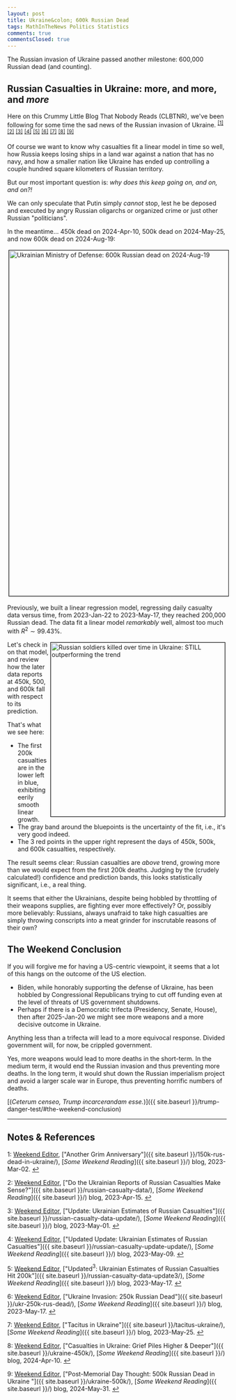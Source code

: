```yaml
---
layout: post
title: Ukraine&colon; 600k Russian Dead
tags: MathInTheNews Politics Statistics
comments: true
commentsClosed: true
---
```


The Russian invasion of Ukraine passed another milestone: 600,000 Russian dead (and counting).  


## Russian Casualties in Ukraine: more, and more, and _more_  

Here on this Crummy Little Blog That Nobody Reads (CLBTNR), we've been following for some
time the sad news of the Russian invasion of Ukraine.
<sup id="fn1a">[[1]](#fn1)</sup> <sup id="fn2a">[[2]](#fn2)</sup> <sup id="fn3a">[[3]](#fn3)</sup>
<sup id="fn4a">[[4]](#fn4)</sup> <sup id="fn5a">[[5]](#fn5)</sup> <sup id="fn6a">[[6]](#fn6)</sup>
<sup id="fn7a">[[7]](#fn7)</sup> <sup id="fn8a">[[8]](#fn8)</sup> <sup id="fn9a">[[9]](#fn9)</sup>  

Of course we want to know why casualties fit a linear model in time so well, how
Russia keeps losing ships in a land war against a nation that has no navy, and how a
smaller nation like Ukraine has ended up controlling a couple hundred square kilometers of
Russian territory.  

But our most important question is: _why does this keep going on, and on, and on?!_  

We can only speculate that Putin simply _cannot_ stop, lest he be deposed and executed by
angry Russian oligarchs or organized crime or just other Russian "politicians".  

In the meantime&hellip; 450k dead on 2024-Apr-10, 500k dead on 2024-May-25, and now 600k dead on
2024-Aug-19:  

<a href="https://x.com/DefenceU/status/1825397578638172193"><img src="{{ site.baseurl }}/images/2024-08-27-ukraine-600k-ukr-mod-1.jpg" width="550" height="795" alt="Ukrainian Ministry of Defense: 600k Russian dead on 2024-Aug-19" title="Ukrainian Ministry of Defense: 600k Russian dead on 2024-Aug-19" style="margin: 3px 3px 3px 3px; border: 1px solid #000000;"></a>

Previously, we built a linear regression model, regressing daily casualty data versus
time, from 2023-Jan-22 to 2023-May-17, they reached 200,000 Russian dead.  The data fit a
linear model _remarkably_ well, almost too much with $R^2 \sim 99.43\%$.  

<a href="{{ site.baseurl }}/images/2024-08-27-ukraine-600k-regress-DayNum600k-on-Soldiers.png"><img src="{{ site.baseurl }}/images/2024-08-27-ukraine-600k-regress-DayNum600k-on-Soldiers-thumb.jpg" width="400" height="400" alt="Russian soldiers killed over time in Ukraine: STILL outperforming the trend" title="Russian soldiers killed over time in Ukraine: STILL outperforming the trend" style="float: right; margin: 3px 3px 3px 3px; border: 1px solid #000000;"></a>
Let's check in on that model, and review how the later data reports at 450k, 500, and 600k
fall with respect to its prediction.  

That's what we see here:  
- The first 200k casualties are in the lower left in blue, exhibiting eerily smooth linear
  growth.  
- The gray band around the bluepoints is the uncertainty of the fit, i.e., it's very good
  indeed.  
- The 3 red points in the upper right represent the days of 450k, 500k, and 600k
  casualties, respectively.  

The result seems clear: Russian casualties are _above_ trend, growing more than we would
expect from the first 200k deaths.  Judging by the (crudely calculated!) confidence and
prediction bands, this looks statistically significant, i.e., a real thing.  

It seems that either the Ukrainians, despite being hobbled by throttling of their weapons
supplies, are fighting ever more effectively?  Or, possibly more believably: Russians,
always unafraid to take high casualties are simply throwing conscripts into a meat grinder
for inscrutable reasons of their own?  


## The Weekend Conclusion  

If you will forgive me for having a US-centric viewpoint, it seems that a lot of this
hangs on the outcome of the US election.  
- Biden, while honorably supporting the defense of Ukraine, has been hobbled by
  Congressional Republicans trying to cut off funding even at the level of threats of
  US government shutdowns.  
- Perhaps if there is a Democratic trifecta (Presidency, Senate, House), then after
  2025-Jan-20 we might see more weapons and a more decisive outcome in Ukraine.  
  
Anything less than a trifecta will lead to a more equivocal response.  Divided government
will, for now, be crippled government.  
  
Yes, more weapons would lead to more deaths in the short-term.  In the medium term, it
would end the Russian invasion and thus preventing more deaths.  In the long term, it would
shut down the Russian imperialism project and avoid a larger scale war in Europe, thus
preventing horrific numbers of deaths.  

[(_Ceterum censeo, Trump incarcerandam esse._)]({{ site.baseurl }}/trump-danger-test/#the-weekend-conclusion)  

---

## Notes &amp; References  

<!--
<sup id="fn1a">[[1]](#fn1)</sup>

<a id="fn1">1</a>: ***, ["***"](***), *** DOI: [***](***). [↩](#fn1a)  

<a href="{{ site.baseurl }}/images/***">
  <img src="{{ site.baseurl }}/images/***" width="400" height="***" alt="***" title="***" style="float: right; margin: 3px 3px 3px 3px; border: 1px solid #000000;">
</a>

<a href="***">
  <img src="{{ site.baseurl }}/images/***" width="550" height="***" alt="***" title="***" style="margin: 3px 3px 3px 3px; border: 1px solid #000000;">
</a>

<iframe width="400" height="224" src="***" allow="accelerometer; encrypted-media; gyroscope; picture-in-picture" allowfullscreen style="float: right; margin: 3px 3px 3px 3px; border: 1px solid #000000;"></iframe>
-->

<a id="fn1">1</a>: [Weekend Editor](mailto:SomeWeekendReadingEditor@gmail.com), ["Another Grim Anniversary"]({{ site.baseurl }}/150k-rus-dead-in-ukraine/), [_Some Weekend Reading_]({{ site.baseurl }}/) blog, 2023-Mar-02. [↩](#fn1a)  

<a id="fn2">2</a>: [Weekend Editor](mailto:SomeWeekendReadingEditor@gmail.com), ["Do the Ukrainian Reports of Russian Casualties Make Sense?"]({{ site.baseurl }}/russian-casualty-data/), [_Some Weekend Reading_]({{ site.baseurl }}/) blog, 2023-Apr-15. [↩](#fn2a)  

<a id="fn3">3</a>: [Weekend Editor](mailto:SomeWeekendReadingEditor@gmail.com), ["Update: Ukrainian Estimates of Russian Casualties"]({{ site.baseurl }}/russian-casualty-data-update/), [_Some Weekend Reading_]({{ site.baseurl }}/) blog, 2023-May-01. [↩](#fn3a)  

<a id="fn4">4</a>: [Weekend Editor](mailto:SomeWeekendReadingEditor@gmail.com), ["Updated Update: Ukrainian Estimates of Russian Casualties"]({{ site.baseurl }}/russian-casualty-update-update/), [_Some Weekend Reading_]({{ site.baseurl }}/) blog, 2023-May-09. [↩](#fn4a)  

<a id="fn5">5</a>: [Weekend Editor](mailto:SomeWeekendReadingEditor@gmail.com), ["Updated${}^3$: Ukrainian Estimates of Russian Casualties Hit 200k"]({{ site.baseurl }}/russian-casualty-data-update3/), [_Some Weekend Reading_]({{ site.baseurl }}/) blog, 2023-May-17. [↩](#fn5a)  

<a id="fn6">6</a>: [Weekend Editor](mailto:SomeWeekendReadingEditor@gmail.com), ["Ukraine Invasion: 250k Russian Dead"]({{ site.baseurl }}/ukr-250k-rus-dead/), [_Some Weekend Reading_]({{ site.baseurl }}/) blog, 2023-May-17. [↩](#fn6a)  

<a id="fn7">7</a>: [Weekend Editor](mailto:SomeWeekendReadingEditor@gmail.com), ["Tacitus in Ukraine"]({{ site.baseurl }}/tacitus-ukraine/), [_Some Weekend Reading_]({{ site.baseurl }}/) blog, 2023-May-25. [↩](#fn7a)  

<a id="fn8">8</a>: [Weekend Editor](mailto:SomeWeekendReadingEditor@gmail.com), ["Casualties in Ukraine: Grief Piles Higher & Deeper"]({{ site.baseurl }}/ukraine-450k/), [_Some Weekend Reading_]({{ site.baseurl }}/) blog, 2024-Apr-10. [↩](#fn8a)  

<a id="fn9">9</a>: [Weekend Editor](mailto:SomeWeekendReadingEditor@gmail.com), ["Post-Memorial Day Thought: 500k Russian Dead in Ukraine "]({{ site.baseurl }}/ukraine-500k/), [_Some Weekend Reading_]({{ site.baseurl }}/) blog, 2024-May-31. [↩](#fn9a)  

